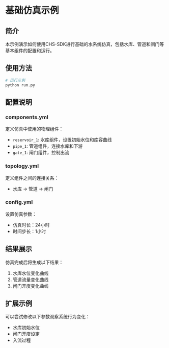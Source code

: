 # 基础仿真示例

## 简介

本示例演示如何使用CHS-SDK进行基础的水系统仿真，包括水库、管道和闸门等基本组件的配置和运行。

## 使用方法

```bash
# 运行示例
python run.py
```

## 配置说明

### components.yml
定义仿真中使用的物理组件：
- `reservoir_1`: 水库组件，设置初始水位和库容曲线
- `pipe_1`: 管道组件，连接水库和下游
- `gate_1`: 闸门组件，控制出流

### topology.yml
定义组件之间的连接关系：
- 水库 → 管道 → 闸门

### config.yml
设置仿真参数：
- 仿真时长：24小时
- 时间步长：1小时

## 结果展示

仿真完成后将生成以下结果：
1. 水库水位变化曲线
2. 管道流量变化曲线
3. 闸门开度变化曲线

## 扩展示例

可以尝试修改以下参数观察系统行为变化：
- 水库初始水位
- 闸门开度设定
- 入流过程